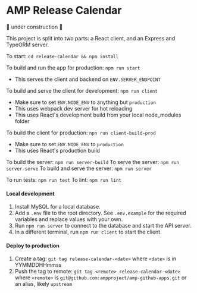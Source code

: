 AMP Release Calendar
===================

:construction: under construction :construction:

This project is split into two parts: a React client, and an Express and TypeORM server.

To start: `cd release-calendar && npm install`

To build and run the app for production: `npm run start`
* This serves the client and backend on `ENV.SERVER_ENDPOINT`

To build and serve the client for development: `npm run client`
* Make sure to set `ENV.NODE_ENV` to anything but `production`
* This uses webpack dev server for hot reloading
* This uses React's development build from your local node_modules folder

To build the client for production: `npn run client-build-prod`
* Make sure to set `ENV.NODE_ENV` to `production`
* This uses React's production build

To build the server: `npm run server-build`
To serve the server: `npm run server-serve`
To build and serve the server: `npm run server`

To run tests: `npm run test`
To lint: `npm run lint`

#### Local development
1. Install MySQL for a local database.
2. Add a `.env` file to the root directory. See `.env.example` for the required variables and replace values with your own.
3. Run `npm run server` to connect to the database and start the API server.
4. In a different terminal, run `npm run client` to start the client.

#### Deploy to production
1. Create a tag: `git tag release-calendar-<date>` where `<date>` is in YYMMDDHHmmss
2. Push the tag to remote: `git tag <remote> release-calendar-<date>` where `<remote>` is `git@github.com:ampproject/amp-github-apps.git` or an alias, likely `upstream`
